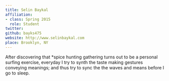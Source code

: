 ```yaml
---
title: Selin Baykal
affiliation:
- class: Spring 2015
  role: Student
twitter: 
github: bayks475
website: http://www.selinbaykal.com
place: Brooklyn, NY
---
```

After discovering that *spice hunting gathering turns out to be a personal surfing exercise, everyday I try to synth  the taste making gestures conveying meanings; and thus try to sync the the waves and means before I go to sleep.